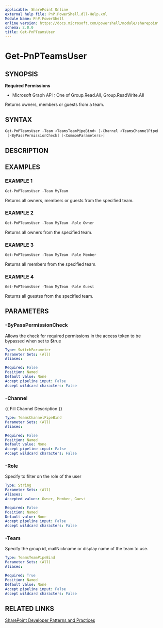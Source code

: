 ```yaml
---
applicable: SharePoint Online
external help file: PnP.PowerShell.dll-Help.xml
Module Name: PnP.PowerShell
online version: https://docs.microsoft.com/powershell/module/sharepoint-pnp/get-pnpteamsuser
schema: 2.0.0
title: Get-PnPTeamsUser
---
```


# Get-PnPTeamsUser

## SYNOPSIS

**Required Permissions**

  * Microsoft Graph API : One of Group.Read.All, Group.ReadWrite.All

Returns owners, members or guests from a team.

## SYNTAX

```powershell
Get-PnPTeamsUser -Team <TeamsTeamPipeBind> [-Channel <TeamsChannelPipeBind>] [-Role <String>]
 [-ByPassPermissionCheck] [<CommonParameters>]
```

## DESCRIPTION

## EXAMPLES

### EXAMPLE 1
```powershell
Get-PnPTeamsUser -Team MyTeam
```

Returns all owners, members or guests from the specified team.

### EXAMPLE 2
```powershell
Get-PnPTeamsUser -Team MyTeam -Role Owner
```

Returns all owners from the specified team.

### EXAMPLE 3
```powershell
Get-PnPTeamsUser -Team MyTeam -Role Member
```

Returns all members from the specified team.

### EXAMPLE 4
```powershell
Get-PnPTeamsUser -Team MyTeam -Role Guest
```

Returns all guestss from the specified team.

## PARAMETERS

### -ByPassPermissionCheck
Allows the check for required permissions in the access token to be bypassed when set to $true

```yaml
Type: SwitchParameter
Parameter Sets: (All)
Aliases:

Required: False
Position: Named
Default value: None
Accept pipeline input: False
Accept wildcard characters: False
```

### -Channel
{{ Fill Channel Description }}

```yaml
Type: TeamsChannelPipeBind
Parameter Sets: (All)
Aliases:

Required: False
Position: Named
Default value: None
Accept pipeline input: False
Accept wildcard characters: False
```

### -Role
Specify to filter on the role of the user

```yaml
Type: String
Parameter Sets: (All)
Aliases:
Accepted values: Owner, Member, Guest

Required: False
Position: Named
Default value: None
Accept pipeline input: False
Accept wildcard characters: False
```

### -Team
Specify the group id, mailNickname or display name of the team to use.

```yaml
Type: TeamsTeamPipeBind
Parameter Sets: (All)
Aliases:

Required: True
Position: Named
Default value: None
Accept pipeline input: False
Accept wildcard characters: False
```

## RELATED LINKS

[SharePoint Developer Patterns and Practices](https://aka.ms/sppnp)